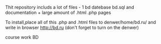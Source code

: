 Thit repository includs a lot of files - 1 bd datebase bd.sql and  documentation + large amount of .html .php pages

To install,place all of this .php and .html files to denwer/home/bd.ru/  and write in browser http://bd.ru (don't forget to turn on the denwer)

course work BD

